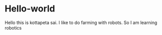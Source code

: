 # Hello-world

Hello this is kottapeta sai.
I like to do farming with robots.
So I am learning robotics

